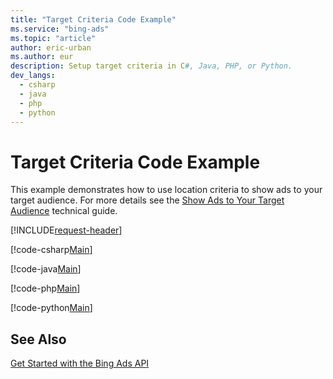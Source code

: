 ```yaml
---
title: "Target Criteria Code Example"
ms.service: "bing-ads"
ms.topic: "article"
author: eric-urban
ms.author: eur
description: Setup target criteria in C#, Java, PHP, or Python.
dev_langs:
  - csharp
  - java
  - php
  - python
---
```

# Target Criteria Code Example
This example demonstrates how to use location criteria to show ads to your target audience. For more details see the [Show Ads to Your Target Audience](show-ads-target-audience.md) technical guide. 

[!INCLUDE[request-header](./includes/code-tips.md)]

[!code-csharp[Main](../../../BingAds-dotNet-SDK/examples/BingAdsExamples/BingAdsExamplesLibrary/v13/TargetCriteria.cs)]

[!code-java[Main](../../../BingAds-Java-SDK/examples/BingAdsDesktopApp/src/main/java/com/microsoft/bingads/examples/v13/TargetCriteria.java)]

[!code-php[Main](../../../BingAds-PHP-SDK/samples/V13/TargetCriteria.php)]

[!code-python[Main](../../../BingAds-Python-SDK/examples/v13/target_criteria.py)]

## See Also
[Get Started with the Bing Ads API](get-started.md)  

